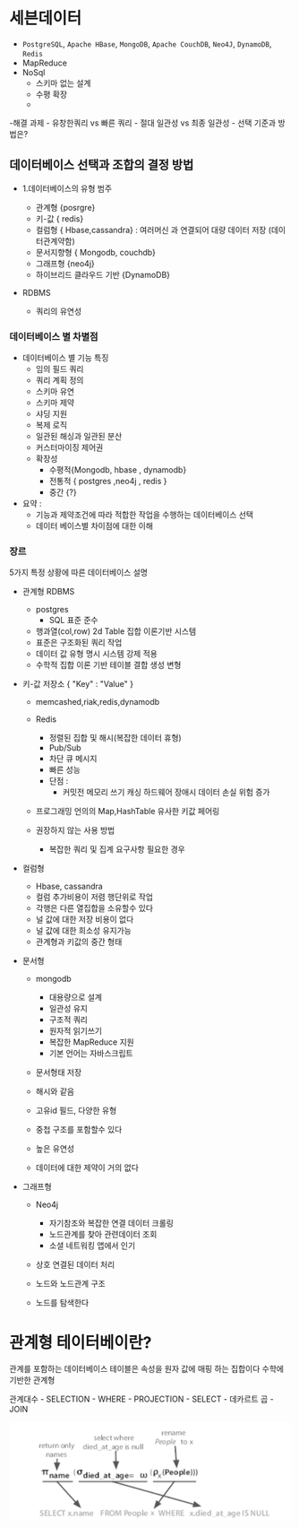 # 세븐데이터
- `PostgreSQL`, `Apache HBase`, `MongoDB`, `Apache CouchDB`, `Neo4J`, `DynamoDB`, `Redis`
- MapReduce
- NoSql
    - 스키마 없는 설계
    - 수평 확장
    - 
-해결 과제
    - 유창한쿼리 vs 빠른 쿼리
    - 절대 일관성 vs 최종 일관성
    - 선택 기준과 방법은?

## 데이터베이스 선택과 조합의 결정 방법

- 1.데이터베이스의 유형 범주
    - 관계형 {posrgre}
    - 키-값 { redis}
    - 컬럼형 { Hbase,cassandra} : 여러머신 과 연결되어 대량 데이터 저장 (데이터관계약함) 
    - 문서지향형 { Mongodb, couchdb}
    - 그래프형 {neo4j}
    - 하이브리드 클라우드 기반 {DynamoDB}

- RDBMS
    - 쿼리의 유연성

### 데이터베이스 별 차별점
- 데이터베이스 별 기능 특징 
    - 임의 필드 쿼리 
    - 쿼리 계획 정의
    - 스키마 유연
    - 스키마 제약
    - 샤딩 지원
    - 복제 로직
    - 일관된 해싱과 일관된 분산
    - 커스터마이징 제어권
    - 확장성
        - 수평적{Mongodb, hbase , dynamodb}
        - 전통적 { postgres ,neo4j , redis }
        - 중간 {?}
- 요약 : 
    - 기능과 제약조건에 따라 적합한 작업을 수행하는 데이터베이스 선택
    - 데이터 베이스별 차이점에 대한 이해


### 장르

 5가지 특정 상황에 따른 데이터베이스 설명

 - 관계형 RDBMS
    - postgres 
        - SQL 표준 준수
    - 행과열(col,row) 2d Table 집합 이론기반 시스템
    - 표준은 구조화된 쿼리 작업
    - 데이터 값 유형 명시 시스템 강제 적용
    - 수학적 집합 이론 기반 테이블 결합 생성 변형

- 키-값 저장소 { "Key" : "Value" }
    - memcashed,riak,redis,dynamodb
    - Redis
        - 정렬된 집합 및 해시(복잡한 데이터 휴형)
        - Pub/Sub
        - 차단 큐 메시지 
        - 빠른 성능
        - 단점 : 
            - 커밋전 메모리 쓰기 캐싱 하드웨어 장애시 데이터 손실 위험 증가

     - 프로그래밍 언의의 Map,HashTable 유사한 키값 페어링
     - 권장하지 않는 사용 방법 
        - 복잡한 쿼리 및 집계 요구사항 필요한 경우

- 컬럼형
    - Hbase, cassandra
    - 컬럼 추가비용이 저렴 행단위로 작업
    - 각행은 다른 열집합을 소유할수 있다
    - 널 값에 대한 저장 비용이 없다
    - 널 값에 대한 희소성 유지가능
    - 관계형과 키값의 중간 형태


- 문서형
    - mongodb
        - 대용량으로 설계
        - 일관성 유지
        - 구조적 쿼리
        - 원자적 읽기쓰기
        - 복잡한 MapReduce 지원
        - 기본 언어는 자바스크립트

    - 문서형태 저장
    - 해시와 같음 
    - 고유id 필드, 다양한 유형
    - 중첩 구조를 포함할수 있다
    - 높은 유연성
    - 데이터에 대한 제약이 거의 없다


- 그래프형
    - Neo4j
        - 자기참조와 복잡한 연결 데이터 크롤링
        - 노드관계를 찾아 관련데이터 조회
        - 소셜 네트워킹 앱에서 인기


    - 상호 연결된 데이터 처리
    - 노드와 노드관계 구조
    - 노드를 탐색한다

# 관계형 테이터베이란?
 관계를 포함하는 데이터베이스
 테이블은 속성을 원자 값에 매핑 하는 집합이다
 수학에 기반한 관계형
 
 관계대수
    - SELECTION
        - WHERE
    - PROJECTION
        - SELECT
    - 데카르트 곱
        - JOIN


![alt text](img/image.png)



















